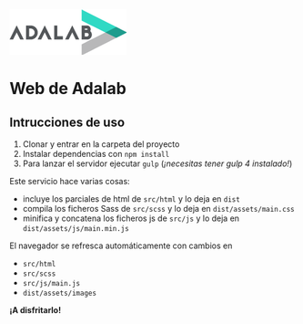![Adalab](dist/assets/images/logo_adalab_80px.png)
# Web de Adalab

## Intrucciones de uso

1. Clonar y entrar en la carpeta del proyecto
2. Instalar dependencias con `npm install`
3. Para lanzar el servidor ejecutar `gulp` (*¡necesitas tener gulp 4 instalado!*)

Este servicio hace varias cosas:
- incluye los parciales de html de `src/html` y lo deja en `dist`
- compila los ficheros Sass de `src/scss` y lo deja en `dist/assets/main.css`
- minifica y concatena los ficheros js de `src/js` y lo deja en `dist/assets/js/main.min.js`

El navegador se refresca automáticamente con cambios en
- `src/html`
- `src/scss`
- `src/js/main.js`
- `dist/assets/images`

**¡A disfritarlo!**
